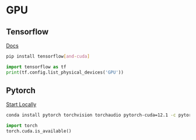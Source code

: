# GPU

## Tensorflow

[Docs](https://www.tensorflow.org/install/source?hl=ko&_gl=1*1cor0de*_up*MQ..*_ga*MTEzNTY5MzExMi4xNzE5ODMyOTcw*_ga_W0YLR4190T*MTcxOTgzMjk3MC4xLjAuMTcxOTgzMjk3MC4wLjAuMA..#gpu)

```bash
pip install tensorflow[and-cuda]
```

```python
import tensorflow as tf
print(tf.config.list_physical_devices('GPU'))
```

## Pytorch

[Start Locally](https://pytorch.org/get-started/locally/)

```bash
conda install pytorch torchvision torchaudio pytorch-cuda=12.1 -c pytorch -c nvidia
```

```python
import torch
torch.cuda.is_available()
```

